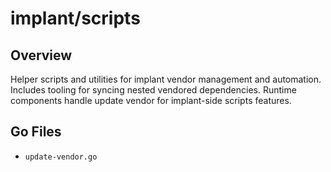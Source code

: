 # implant/scripts

## Overview

Helper scripts and utilities for implant vendor management and automation. Includes tooling for syncing nested vendored dependencies. Runtime components handle update vendor for implant-side scripts features.

## Go Files

- `update-vendor.go`
